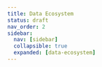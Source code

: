 ```yaml
---
title: Data Ecosystem
status: draft
nav_order: 2
sidebar:
  nav: [sidebar]
  collapsible: true
  expanded: [data-ecosystem]
---
```

